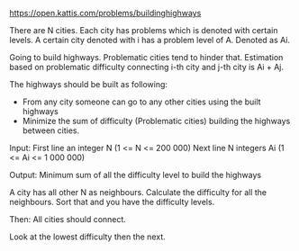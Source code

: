 https://open.kattis.com/problems/buildinghighways

There are N cities.
Each city has problems which is denoted with certain levels.
A certain city denoted with i has a problem level of A. Denoted as Ai.

Going to build highways.
Problematic cities tend to hinder that.
Estimation based on problematic difficulty connecting i-th city and j-th city is Ai + Aj.

The highways should be built as following:

- From any city someone can go to any other cities using the built highways
- Minimize the sum of difficulty (Problematic cities) building the highways between cities.

Input: 
First line an integer N (1 <= N <= 200 000)
Next line N integers Ai (1 <= Ai <= 1 000 000)

Output:
Minimum sum of all the difficulty level to build the highways

A city has all other N as neighbours.
Calculate the difficulty for all the neighbours.
Sort that and you have the difficulty levels.

Then: All cities should connect.

Look at the lowest difficulty then the next.